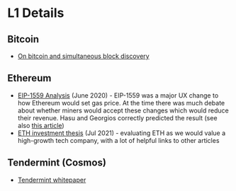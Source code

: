 # L1 Details

## Bitcoin
* [On bitcoin and simultaneous block discovery](https://insights.deribit.com/market-research/was-there-a-bitcoin-double-spend-on-jan-20-2021/)

## Ethereum
* [EIP-1559 Analysis](https://insights.deribit.com/market-research/analysis-of-eip-1559/) (June 2020) - 
  EIP-1559 was a major UX change to how Ethereum would set gas price.  At the time there was much 
  debate about whether miners would accept these changes which would reduce their revenue.  Hasu and 
  Georgios correctly predicted the result (see also 
  [this article](https://insights.deribit.com/market-research/miners-will-accept-eip-1559-here-is-why/))
* [ETH investment thesis](https://vineyardholdings.net/2021/07/31/ethereum/) (Jul 2021) - 
  evaluating ETH as we would value a high-growth tech company, with a lot of helpful links to other articles

## Tendermint (Cosmos)
* [Tendermint whitepaper](https://arxiv.org/pdf/1807.04938.pdf)